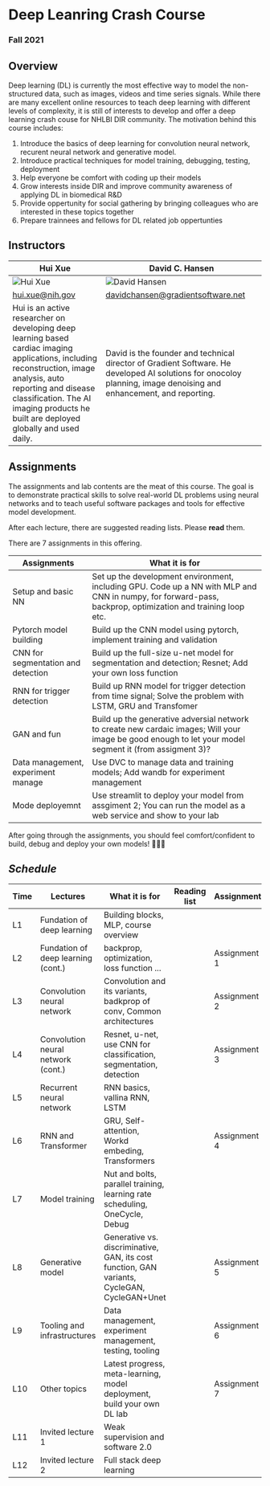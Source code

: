 # Deep Leanring Crash Course
### Fall 2021

## Overview

Deep learning (DL) is currently the most effective way to model the non-structured data, such as images, videos and time series signals. While there are many excellent online resources to teach deep learning with different levels of complexity, it is still of interests to develop and offer a deep learning crash couse for NHLBI DIR community. The motivation behind this course includes:

  1. Introduce the basics of deep learning for convolution neural network, recurent neural network and generative model.
  2. Introduce practical techniques for model training, debugging, testing, deployment
  3. Help everyone be comfort with coding up their models
  4. Grow interests inside DIR and improve community awareness of applying DL in biomedical R&D
  5. Provide oppertunity for social gathering by bringing colleagues who are interested in these topics together
  6. Prepare trainnees and fellows for DL related job oppertunties

## Instructors

Hui Xue | David C. Hansen
------------ | -------------
![Hui Xue](https://media-exp1.licdn.com/dms/image/C4D03AQGJuEIlujdiHQ/profile-displayphoto-shrink_200_200/0/1597325607723?e=1620259200&v=beta&t=pXeEwCeXeMfOWCfhAps-eJJ8Qrc_Ok6ql7Gp9skanNg) | ![David Hansen](https://media-exp1.licdn.com/dms/image/C5603AQGMGQ5JOiBsGg/profile-displayphoto-shrink_200_200/0/1516604405465?e=1620259200&v=beta&t=_pjDf9VYzkqg1BFVjGzuygr3OKts2m_adFCMTPvpgMw)
hui.xue@nih.gov | davidchansen@gradientsoftware.net
Hui is an active researcher on developing deep learning based cardiac imaging applications, including reconstruction, image analysis, auto reporting and disease classification. The AI imaging products he built are deployed globally and used daily.  | David is the founder and technical director of Gradient Software. He developed AI solutions for onocoloy planning, image denoising and enhancement, and reporting. 

## Assignments

The assignments and lab contents are the meat of this course. The goal is to demonstrate practical skills to solve real-world DL problems using neural networks and to teach useful software packages and tools for effective model development.

After each lecture, there are suggested reading lists. Please **read** them.

There are 7 assignments in this offering. 

Assignments  | What it is for
------------ | -------------
Setup and basic NN | Set up the development environment, including GPU. Code up a NN with MLP and CNN in numpy, for forward-pass, backprop, optimization and training loop etc.
Pytorch model building | Build up the CNN model using pytorch, implement training and validation
CNN for segmentation and detection | Build up the full-size u-net model for segmentation and detection; Resnet; Add your own loss function
RNN for trigger detection | Build up RNN model for trigger detection from time signal; Solve the problem with LSTM, GRU and Transfomer
GAN and fun | Build up the generative adversial network to create new cardaic images; Will your image be good enough to let your model segment it (from assigment 3)?
Data management, experiment manage | Use DVC to manage data and training models; Add wandb for experiment management
Mode deployemnt | Use streamlit to deploy your model from assgiment 2; You can run the model as a web service and show to your lab

After going through the assignments, you should feel comfort/confident to build, debug and deploy your own models! :clap::clap::clap:

## *Schedule*

Time     | Lectures                          | What it is for   |  Reading list     | Assignments
---------| --------------------------------- | ---------------- | --------------    | ------------
L1       | Fundation of deep learning        | Building blocks, MLP, course overview                          |                   | 
L2       | Fundation of deep learning (cont.)| backprop, optimization, loss function ...                      |                   | Assignment 1
L3       | Convolution neural network        | Convolution and its variants, badkprop of conv, Common architectures|              | Assignment 2
L4       | Convolution neural network (cont.)| Resnet, u-net, use CNN for classification, segmentation, detection|                | Assignment 3
L5       | Recurrent neural network          | RNN basics, vallina RNN, LSTM                                  |                   | 
L6       | RNN and Transformer               | GRU, Self-attention, Workd embeding, Transformers              |                   | Assignment 4
L7       | Model training                    | Nut and bolts, parallel training, learning rate scheduling, OneCycle, Debug       |                   | 
L8       | Generative  model                 | Generative vs. discriminative, GAN, its cost function, GAN variants, CycleGAN, CycleGAN+Unet        |                   |  Assignment 5
L9       | Tooling and infrastructures       | Data management, experiment management, testing, tooling        |                   |  Assignment 6
L10      | Other topics                      | Latest progress, meta-learning, model deployment, build your own DL lab        |                   |  Assignment 7
L11      | Invited lecture 1                 | Weak supervision and software 2.0        |                   |  
L12      | Invited lecture 2                 | Full stack deep learning        |                   |  
